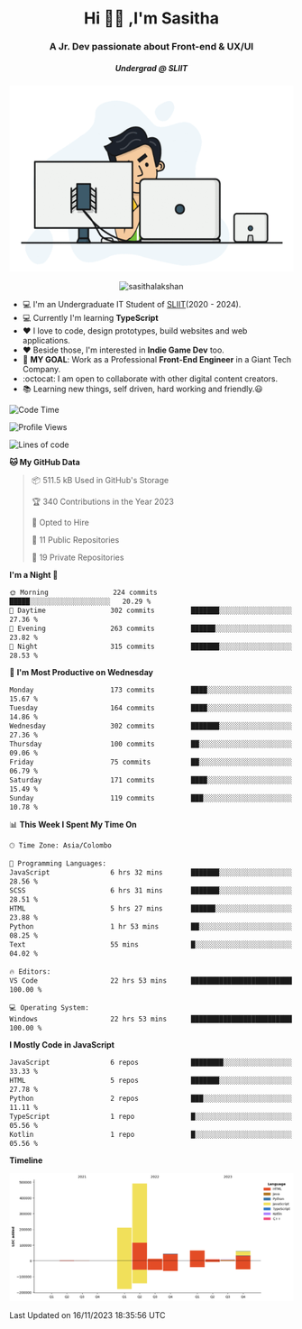 
<h1 align="center">Hi 🙋‍♂️ ,I'm Sasitha</h1>
<h3 align="center">A Jr. Dev passionate about Front-end & UX/UI</h3>

<i><h5 align="center">Undergrad @ SLIIT</h5></i>

<p align="center">
  <img width="540" height="330" src="https://github.com/SasithaLakshan/SasithaLakshan/blob/main/dev.gif">
</p>
<p align="center"> <img src="https://komarev.com/ghpvc/?username=sasithalakshan&label=Profile%20views&color=0e75b6&style=flat" alt="sasithalakshan" /> </p>

- :computer: I'm an Undergraduate IT Student of [SLIIT](https://www.sliit.lk)(2020 - 2024).
- :computer: Currently I'm learning <b>TypeScript</b>
- :heart: I love to code, design prototypes, build websites and web applications.
- :heart: Beside those, I'm interested in **Indie Game Dev** too.
- :electric_plug: **MY GOAL**: Work as a Professional **Front-End Engineer** in a Giant Tech Company.
- :octocat: I am open to collaborate with other digital content creators.
- :books: Learning new things, self driven, hard working and friendly.:smiley:
  
<!-- <h3 align="left">Tech Stack I'm Using</h3> -->

<!--START_SECTION:waka-->
![Code Time](http://img.shields.io/badge/Code%20Time-572%20hrs%2050%20mins-blue)

![Profile Views](http://img.shields.io/badge/Profile%20Views-0-blue)

![Lines of code](https://img.shields.io/badge/From%20Hello%20World%20I%27ve%20Written-907.4%20thousand%20lines%20of%20code-blue)

**🐱 My GitHub Data** 

> 📦 511.5 kB Used in GitHub's Storage 
 > 
> 🏆 340 Contributions in the Year 2023
 > 
> 💼 Opted to Hire
 > 
> 📜 11 Public Repositories 
 > 
> 🔑 19 Private Repositories 
 > 
**I'm a Night 🦉** 

```text
🌞 Morning                224 commits         █████░░░░░░░░░░░░░░░░░░░░   20.29 % 
🌆 Daytime                302 commits         ███████░░░░░░░░░░░░░░░░░░   27.36 % 
🌃 Evening                263 commits         ██████░░░░░░░░░░░░░░░░░░░   23.82 % 
🌙 Night                  315 commits         ███████░░░░░░░░░░░░░░░░░░   28.53 % 
```
📅 **I'm Most Productive on Wednesday** 

```text
Monday                   173 commits         ████░░░░░░░░░░░░░░░░░░░░░   15.67 % 
Tuesday                  164 commits         ████░░░░░░░░░░░░░░░░░░░░░   14.86 % 
Wednesday                302 commits         ███████░░░░░░░░░░░░░░░░░░   27.36 % 
Thursday                 100 commits         ██░░░░░░░░░░░░░░░░░░░░░░░   09.06 % 
Friday                   75 commits          ██░░░░░░░░░░░░░░░░░░░░░░░   06.79 % 
Saturday                 171 commits         ████░░░░░░░░░░░░░░░░░░░░░   15.49 % 
Sunday                   119 commits         ███░░░░░░░░░░░░░░░░░░░░░░   10.78 % 
```


📊 **This Week I Spent My Time On** 

```text
🕑︎ Time Zone: Asia/Colombo

💬 Programming Languages: 
JavaScript               6 hrs 32 mins       ███████░░░░░░░░░░░░░░░░░░   28.56 % 
SCSS                     6 hrs 31 mins       ███████░░░░░░░░░░░░░░░░░░   28.51 % 
HTML                     5 hrs 27 mins       ██████░░░░░░░░░░░░░░░░░░░   23.88 % 
Python                   1 hr 53 mins        ██░░░░░░░░░░░░░░░░░░░░░░░   08.25 % 
Text                     55 mins             █░░░░░░░░░░░░░░░░░░░░░░░░   04.02 % 

🔥 Editors: 
VS Code                  22 hrs 53 mins      █████████████████████████   100.00 % 

💻 Operating System: 
Windows                  22 hrs 53 mins      █████████████████████████   100.00 % 
```

**I Mostly Code in JavaScript** 

```text
JavaScript               6 repos             ████████░░░░░░░░░░░░░░░░░   33.33 % 
HTML                     5 repos             ███████░░░░░░░░░░░░░░░░░░   27.78 % 
Python                   2 repos             ███░░░░░░░░░░░░░░░░░░░░░░   11.11 % 
TypeScript               1 repo              █░░░░░░░░░░░░░░░░░░░░░░░░   05.56 % 
Kotlin                   1 repo              █░░░░░░░░░░░░░░░░░░░░░░░░   05.56 % 
```



**Timeline**

![Lines of Code chart](https://raw.githubusercontent.com/SasithaLakshan/SasithaLakshan/main/assets/bar_graph.png)


 Last Updated on 16/11/2023 18:35:56 UTC
<!--END_SECTION:waka-->

